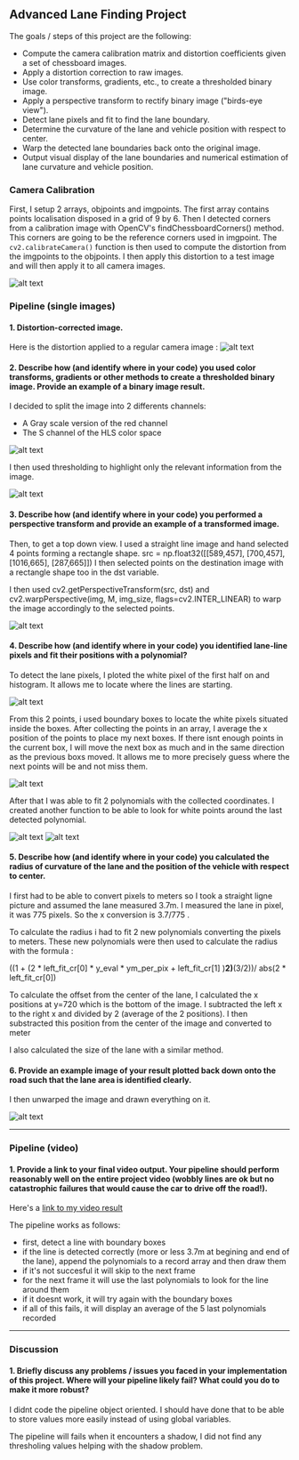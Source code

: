 ## Advanced Lane Finding Project


The goals / steps of this project are the following:

* Compute the camera calibration matrix and distortion coefficients given a set of chessboard images.
* Apply a distortion correction to raw images.
* Use color transforms, gradients, etc., to create a thresholded binary image.
* Apply a perspective transform to rectify binary image ("birds-eye view").
* Detect lane pixels and fit to find the lane boundary.
* Determine the curvature of the lane and vehicle position with respect to center.
* Warp the detected lane boundaries back onto the original image.
* Output visual display of the lane boundaries and numerical estimation of lane curvature and vehicle position.

[//]: # (Image References)

[image1]: ./output_images/calibration3.png "Finding Corners"
[image12]: ./output_images/undistort.png "Undistorted"
[image2]: ./output_images/channels.png "Selecting channels"
[image3]: ./output_images/thresholds.png "Thresholding"
[image4]: ./output_images/warped.png "Warp Example"
[image5]: ./output_images/hist.png "Histogram"
[image6]: ./output_images/boxes.png "Boundary Boxes"
[image7]: ./output_images/polyfit.png "Fit polynomials"
[image8]: ./output_images/fitaroundpoly.png "Fit around last poly"
[image9]: ./output_images/drawn.png "Final Output"
[video1]: ./output_project_video.mp4 "Video"

### Camera Calibration

First, I setup 2 arrays, objpoints and imgpoints. The first array contains points localisation disposed in a grid of 9 by 6.
Then I detected corners from a calibration image with OpenCV's findChessboardCorners() method. This corners are going to be the reference corners used in imgpoint.
The `cv2.calibrateCamera()` function is then used to compute the distortion from the imgpoints to the objpoints. I then apply this distortion to a test image and will then apply it to all camera images.

![alt text][image1]

### Pipeline (single images)

#### 1. Distortion-corrected image.

Here is the distortion applied to a regular camera image :
![alt text][image2]

#### 2. Describe how (and identify where in your code) you used color transforms, gradients or other methods to create a thresholded binary image.  Provide an example of a binary image result.

I decided to split the image into 2 differents channels:
- A Gray scale version of the red channel
- The S channel of the HLS color space

![alt text][image2]

I then used thresholding to highlight only the relevant information from the image.

![alt text][image3]

#### 3. Describe how (and identify where in your code) you performed a perspective transform and provide an example of a transformed image.

Then, to get a top down view. I used a straight line image and hand selected 4 points forming a rectangle shape.
src = np.float32([[589,457], [700,457], [1016,665], [287,665]])
I then selected points on the destination image with a rectangle shape too in the dst variable.

I then used cv2.getPerspectiveTransform(src, dst) and cv2.warpPerspective(img, M, img_size, flags=cv2.INTER_LINEAR) to warp the image accordingly to the selected points.

![alt text][image4]

#### 4. Describe how (and identify where in your code) you identified lane-line pixels and fit their positions with a polynomial?

To detect the lane pixels, I ploted the white pixel of the first half on and histogram. It allows me to locate where the lines are starting.

![alt text][image5]

From this 2 points, i used boundary boxes to locate the white pixels situated inside the boxes. After collecting the points in an array, I average the x position of the points to place my next boxes.
If there isnt enough points in the current box, I will move the next box as much and in the same direction as the previous boxs moved. It allows me to more precisely guess where the next points will be and not miss them.

![alt text][image6]

After that I was able to fit 2 polynomials with the collected coordinates. I created another function to be able to look for white points around the last detected polynomial.

![alt text][image7]
![alt text][image8]

#### 5. Describe how (and identify where in your code) you calculated the radius of curvature of the lane and the position of the vehicle with respect to center.

I first had to be able to convert pixels to meters so I took a straight ligne picture and assumed the lane measured 3.7m. I measured the lane in pixel, it was 775 pixels. So the x conversion is 3.7/775 .
 
To calculate the radius i had to fit 2 new polynomials converting the pixels to meters. These new polynomials were then used to calculate the radius with the formula :

((1 + (2 * left_fit_cr[0] * y_eval * ym_per_pix + left_fit_cr[1] )**2)**(3/2))/ abs(2 * left_fit_cr[0])

To calculate the offset from the center of the lane, I calculated the x positions at y=720 which is the bottom of the image. I subtracted the left x to the right x and divided by 2 (average of the 2 positions). I then substracted this position from the center of the image and converted to meter

I also calculated the size of the lane with a similar method.

#### 6. Provide an example image of your result plotted back down onto the road such that the lane area is identified clearly.

I then unwarped the image and drawn everything on it.

![alt text][image9]

---

### Pipeline (video)

#### 1. Provide a link to your final video output.  Your pipeline should perform reasonably well on the entire project video (wobbly lines are ok but no catastrophic failures that would cause the car to drive off the road!).

Here's a [link to my video result](./project_video.mp4)

The pipeline works as follows:

- first, detect a line with boundary boxes
- if the line is detected correctly (more or less 3.7m at begining and end of the lane), append the polynomials to a record array and then draw them
- if it's not succesful it will skip to the next frame
- for the next frame it will use the last polynomials to look for the line around them
- if it doesnt work, it will try again with the boundary boxes
- if all of this fails, it will display an average of the 5 last polynomials recorded

---

### Discussion

#### 1. Briefly discuss any problems / issues you faced in your implementation of this project.  Where will your pipeline likely fail?  What could you do to make it more robust?

I didnt code the pipeline object oriented. I should have done that to be able to store values more easily instead of using global variables.

The pipeline will fails when it encounters a shadow, I did not find any thresholing values helping with the shadow problem.

